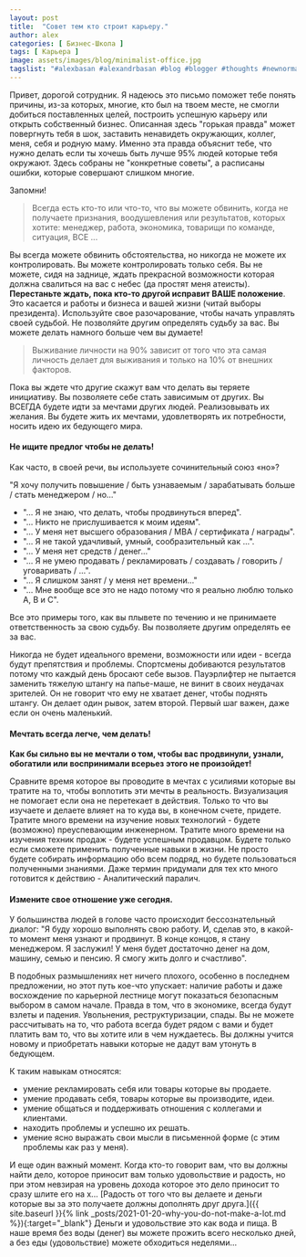 ```yaml
---
layout: post
title:  "Совет тем кто строит карьеру."
author: alex
categories: [ Бизнес-Школа ]
tags: [ Карьера ]
image: assets/images/blog/minimalist-office.jpg
tagslist: "#alexbasan #alexandrbasan #blog #blogger #thoughts #newnormal #lifeisgood #freedom #алексбасан #александрбасан #блог #блоггер #бизнес #какзарабатывать #сторимбизнес #строимкарьеру #личныйопыт #простоосложном #карьера"
---
```


Привет, дорогой сотрудник. Я надеюсь это письмо поможет тебе понять причины, из-за которых, многие, кто был на твоем месте, не смогли добиться поставленных целей, построить успешную карьеру или открыть собственный бизнес. Описанная здесь "горькая правда" может повергнуть тебя в шок, заставить ненавидеть окружающих, коллег, меня, себя и родную маму. Именно эта правда объяснит тебе, что нужно делать если ты хочешь быть лучше 95% людей которые тебя окружают. Здесь собраны не "конкретные советы", а расписаны ошибки, которые совершают слишком многие.

Запомни! 

> Всегда есть кто-то или что-то, что вы можете обвинить, когда не получаете признания, воодушевления или результатов, которых хотите: менеджер, работа, экономика, товарищи по команде, ситуация, ВСЕ ...

Вы всегда можете обвинить обстоятельства, но никогда не можете их контролировать. Вы можете контролировать только себя. Вы не можете, сидя на заднице, ждать прекрасной возможности которая должна свалиться на вас с небес (да простят меня атеисты). **Перестаньте ждать, пока кто-то другой исправит ВАШЕ положение**. Это касается и работы и бизнеса и вашей жизни (читай выборы президента). Используйте свое разочарование, чтобы начать управлять своей судьбой. Не позволяйте другим определять судьбу за вас. Вы можете делать намного больше чем вы думаете!

> Выживание личности на 90% зависит от того что эта самая личность делает для выживания и только на 10% от внешних факторов.

Пока вы ждете что другие скажут вам что делать вы теряете инициативу. Вы позволяете себе стать зависимым от других. Вы ВСЕГДА будете идти за мечтами других людей. Реализовывать их желания. Вы будете жить их мечтами, удовлетворять их потребности, носить идею их бедующего мира.

#### Не ищите предлог чтобы не делать!

Как часто, в своей речи, вы используете сочинительный союз «но»? 

"Я хочу получить повышение / быть узнаваемым / зарабатывать больше / стать менеджером / но..."

- "... Я не знаю, что делать, чтобы продвинуться вперед".
- "... Никто не прислушивается к моим идеям".
- "... У меня нет высшего образования / MBA / сертификата / награды".
- "... Я не такой удачливый, умный, сообразительный как ...".
- "... У меня нет средств / денег..."
- "... Я не умею продавать / рекламировать / создавать / говорить / уговаривать / ...".
- "... Я слишком занят / у меня нет времени..."
- "... Мне вообще все это не надо потому что я реально люблю только A, B и С".

Все это примеры того, как вы плывете по течению и не принимаете ответственность за свою судьбу. Вы позволяете другим определять ее за вас.

Никогда не будет идеального времени, возможности или идеи - всегда будут препятствия и проблемы. Спортсмены добиваются результатов потому что каждый день бросают себе вызов. Пауэрлифтер не пытается заменить тяжелую штангу на папье-маше, не винит в своих неудачах зрителей. Он не говорит что ему не хватает денег, чтобы поднять штангу. Он делает один рывок, затем второй. Первый шаг важен, даже если он очень маленький.

#### Мечтать всегда легче, чем делать!

**Как бы сильно вы не мечтали о том, чтобы вас продвинули, узнали, обогатили или воспринимали всерьез этого не произойдет!** 

Сравните время которое вы проводите в мечтах с усилиями которые вы тратите на то, чтобы воплотить эти мечты в реальность. Визуализация не помогает если она не перетекает в действия. Только то что вы изучаете и делаете влияет на то куда вы, в конечном счете, придете. Тратите много времени на изучение новых технологий - будете (возможно) преуспевающим инженерном. Тратите много времени на изучения техник продаж - будете успешным продавцом. Будете только если сможете применить полученные навыки в жизни. Не просто будете собирать информацию обо всем подряд, но будете пользоваться полученными знаниями. Даже термин придумали для тех кто много готовится к действию - Аналитический паралич.

#### Измените свое отношение уже сегодня.

У большинства людей в голове часто происходит бессознательный диалог: "Я буду хорошо выполнять свою работу. И, сделав это, в какой-то момент меня узнают и продвинут. В конце концов, я стану менеджером. Я заслужил! У меня будет достаточно денег на дом, машину, семью и пенсию. Я смогу жить долго и счастливо".

В подобных размышлениях нет ничего плохого, особенно в последнем предложении, но этот путь кое-что упускает: наличие работы и даже восхождение по карьерной лестнице могут показаться безопасным выбором в самом начале. Правда в том, что в экономике, всегда будут взлеты и падения. Увольнения, реструктуризации, спады. Вы не можете рассчитывать на то, что работа всегда будет рядом с вами и будет платить вам то, что вы хотите или в чем нуждаетесь. Вы должны учится новому и приобретать навыки которые не дадут вам утонуть в бедующем.

К таким навыкам относятся:

- умение рекламировать себя или товары которые вы продаете.
- умение продавать себя, товары которые вы производите, идеи.
- умение общаться и поддерживать отношения с коллегами и клиентами.
- находить проблемы и успешно их решать.
- умение ясно выражать свои мысли в письменной форме (с этим проблемы как раз у меня).

И еще один важный момент. Когда кто-то говорит вам, что вы должны найти дело, которое приносит вам только удовольствие и радость, но при этом невзирая на уровень дохода которое это дело приносит то сразу шлите его на х... [Радость от того что вы делаете и деньги которые вы за это получаете должны дополнять друг друга.]({{ site.baseurl }}{% link _posts/2021-01-20-why-you-do-not-make-a-lot.md %}){:target="_blank"} Деньги и удовольствие это как вода и пища. В наше время без воды (денег) вы можете прожить всего несколько дней, а без еды (удовольствие) можете обходиться неделями...
